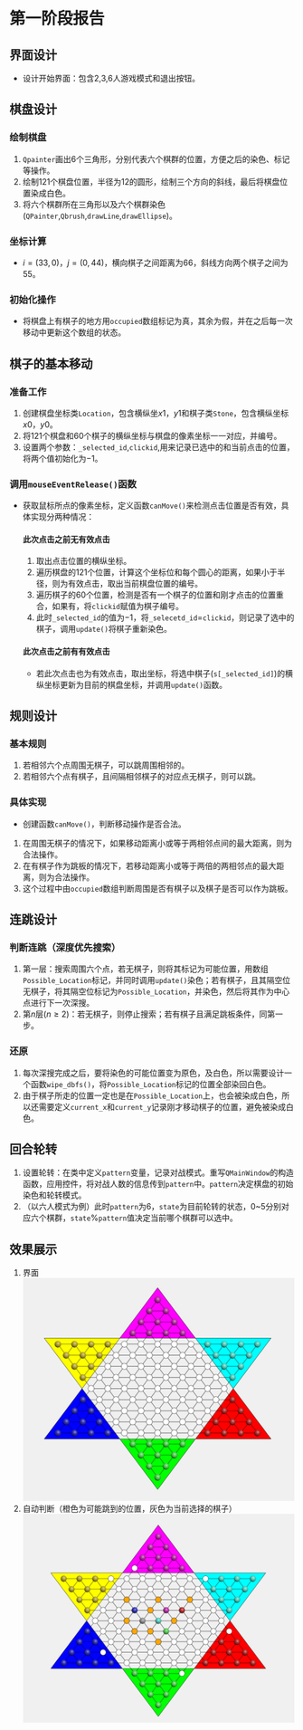 # 第一阶段报告
## 界面设计
- 设计开始界面：包含$2$,$3$,$6$人游戏模式和退出按钮。
## 棋盘设计
### 绘制棋盘
1. `Qpainter`画出$6$个三角形，分别代表六个棋群的位置，方便之后的染色、标记等操作。
2. 绘制$121$个棋盘位置，半径为$12$的圆形，绘制三个方向的斜线，最后将棋盘位置染成白色。
3. 将六个棋群所在三角形以及六个棋群染色(`QPainter`,`Qbrush`,`drawLine`,`drawEllipse`)。
### 坐标计算
- $i=(33,0)$，$j=(0,44)$，横向棋子之间距离为$66$，斜线方向两个棋子之间为$55$。
### 初始化操作
- 将棋盘上有棋子的地方用`occupied`数组标记为真，其余为假，并在之后每一次移动中更新这个数组的状态。
## 棋子的基本移动
### 准备工作 
1. 创建棋盘坐标类`Location`，包含横纵坐$x1$，$y1$和棋子类`Stone`，包含横纵坐标$x0$，$y0$。
2. 将$121$个棋盘和$60$个棋子的横纵坐标与棋盘的像素坐标一一对应，并编号。
3. 设置两个参数：`_selected_id`,`clickid`,用来记录已选中的和当前点击的位置，将两个值初始化为$-1$。
### 调用`mouseEventRelease()`函数
- 获取鼠标所点的像素坐标，定义函数`canMove()`来检测点击位置是否有效，具体实现分两种情况：

    #### 此次点击之前无有效点击
    1. 取出点击位置的横纵坐标。
    2. 遍历棋盘的$121$个位置，计算这个坐标位和每个圆心的距离，如果小于半径，则为有效点击，取出当前棋盘位置的编号。
    3. 遍历棋子的$60$个位置，检测是否有一个棋子的位置和刚才点击的位置重合，如果有，将`clickid`赋值为棋子编号。
    4. 此时`_selected_id`的值为$-1$，将`_selecetd_id`=`clickid`，则记录了选中的棋子，调用`update()`将棋子重新染色。
    #### 此次点击之前有有效点击
    - 若此次点击也为有效点击，取出坐标，将选中棋子(`s[_selected_id]`)的横纵坐标更新为目前的棋盘坐标，并调用`update()`函数。
## 规则设计
### 基本规则
1. 若相邻六个点周围无棋子，可以跳周围相邻的。
2. 若相邻六个点有棋子，且间隔相邻棋子的对应点无棋子，则可以跳。
### 具体实现
- 创建函数`canMove()`，判断移动操作是否合法。
1. 在周围无棋子的情况下，如果移动距离小或等于两相邻点间的最大距离，则为合法操作。
2. 在有棋子作为跳板的情况下，若移动距离小或等于两倍的两相邻点的最大距离，则为合法操作。
3. 这个过程中由`occupied`数组判断周围是否有棋子以及棋子是否可以作为跳板。
## 连跳设计
### 判断连跳（深度优先搜索）
1. 第一层：搜索周围六个点，若无棋子，则将其标记为可能位置，用数组`Possible_Location`标记，并同时调用`update()`染色；若有棋子，且其隔空位无棋子，将其隔空位标记为`Possible_Location`，并染色，然后将其作为中心点进行下一次深搜。
2. 第$n$层$(n≥2)$：若无棋子，则停止搜索；若有棋子且满足跳板条件，同第一步。
### 还原
1. 每次深搜完成之后，要将染色的可能位置变为原色，及白色，所以需要设计一个函数`wipe_dbfs()`，将`Possible_Location`标记的位置全部染回白色。
2. 由于棋子所走的位置一定也是在`Possible_Location`上，也会被染成白色，所以还需要定义`current_x`和`current_y`记录刚才移动棋子的位置，避免被染成白色。
## 回合轮转
1. 设置轮转：在类中定义`pattern`变量，记录对战模式。重写`QMainWindow`的构造函数，应用控件，将对战人数的信息传到`pattern`中。`pattern`决定棋盘的初始染色和轮转模式。
2. （以六人模式为例）此时`pattern`为$6$，`state`为目前轮转的状态，$0$~$5$分别对应六个棋群，`state`%`pattern`值决定当前哪个棋群可以选中。
## 效果展示
1. 界面
![](image/interface1.png)
2. 自动判断（橙色为可能跳到的位置，灰色为当前选择的棋子）
![](image/judgement1.png)